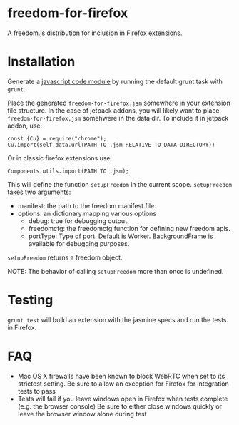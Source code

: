 freedom-for-firefox
===================
A freedom.js distribution for inclusion in Firefox extensions.

# Installation
Generate a [javascript code module](https://developer.mozilla.org/en-US/docs/Mozilla/JavaScript_code_modules) by running the default grunt task with `grunt`.

Place the generated `freedom-for-firefox.jsm` somewhere in your extension file structure. In the case of jetpack addons, you will likely want to place `freedom-for-firefox.jsm` somehwere in the data dir. To include it in jetpack addon, use:

    const {Cu} = require("chrome");
    Cu.import(self.data.url(PATH TO .jsm RELATIVE TO DATA DIRECTORY))

Or in classic firefox extensions use:

    Components.utils.import(PATH TO .jsm);


This will define the function `setupFreedom` in the current scope. `setupFreedom` takes two arguments:
  - manifest: the path to the freedom manifest file.
  - options: an dictionary mapping various options
    - debug: true for debugging output.
    - freedomcfg: the freedomcfg function for defining new freedom apis.
    - portType: Type of port. Default is Worker. BackgroundFrame is available for debugging purposes.

`setupFreedom` returns a freedom object.

NOTE: The behavior of calling `setupFreedom` more than once is undefined.

# Testing
`grunt test` will build an extension with the jasmine specs and run the tests in Firefox.

# FAQ
- Mac OS X firewalls have been known to block WebRTC when set to its strictest setting.
  Be sure to allow an exception for Firefox for integration tests to pass
- Tests will fail if you leave windows open in Firefox when tests complete (e.g. the browser console)
  Be sure to either close windows quickly or leave the browser window alone during test

